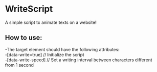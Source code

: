 # WriteScript
A simple script to animate texts on a website!

## How to use:
-The target element should have the following attributes:  
  -[data-write=true] // Initialize the script  
  -[data-write-speed] // Set a writing interval between characters different from 1 second
